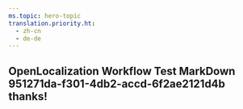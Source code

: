 ```yaml
---
ms.topic: hero-topic
translation.priority.ht: 
  - zh-cn
  - de-de
---
```

## OpenLocalization Workflow Test MarkDown 951271da-f301-4db2-accd-6f2ae2121d4b thanks!
